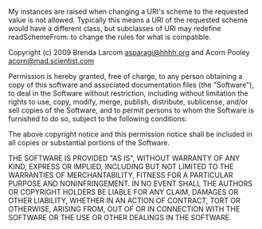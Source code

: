 My instances are raised when changing a URI's scheme to the requested value is not allowed.  Typically this means a URI of the requested scheme would have a different class, but subclasses of URI may redefine readSchemeFrom: to change the rules for what is compatible.


Copyright (c) 2009 Brenda Larcom <asparagi@hhhh.org> and Acorn Pooley <acorn@mad.scientist.com>

Permission is hereby granted, free of charge, to any person obtaining a copy of this software and associated documentation files (the "Software"), to deal in the Software without restriction, including without limitation the rights to use, copy, modify, merge, publish, distribute, sublicense, and/or sell copies of the Software, and to permit persons to whom the Software is furnished to do so, subject to the following conditions:

The above copyright notice and this permission notice shall be included in all copies or substantial portions of the Software.

THE SOFTWARE IS PROVIDED "AS IS", WITHOUT WARRANTY OF ANY KIND, EXPRESS OR IMPLIED, INCLUDING BUT NOT LIMITED TO THE WARRANTIES OF MERCHANTABILITY, FITNESS FOR A PARTICULAR PURPOSE AND NONINFRINGEMENT. IN NO EVENT SHALL THE AUTHORS OR COPYRIGHT HOLDERS BE LIABLE FOR ANY CLAIM, DAMAGES OR OTHER LIABILITY, WHETHER IN AN ACTION OF CONTRACT, TORT OR OTHERWISE, ARISING FROM, OUT OF OR IN CONNECTION WITH THE SOFTWARE OR THE USE OR OTHER DEALINGS IN THE SOFTWARE.



